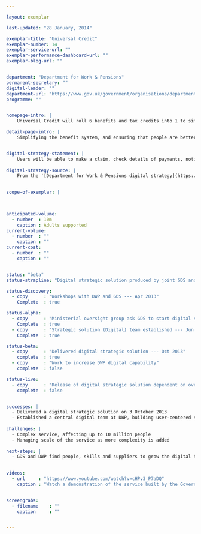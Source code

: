 ```yaml
---

layout: exemplar

last-updated: "28 January, 2014"

exemplar-title: "Universal Credit"
exemplar-number: 14
exemplar-service-url: ""
exemplar-performance-dashboard-url: ""
exemplar-blog-url: ""


department: "Department for Work & Pensions"
permanent-secretary: ""
digital-leader: ""
department-url: "https://www.gov.uk/government/organisations/department-for-work-pensions"
programme: ""


homepage-intro: |
    Universal Credit will roll 6 benefits and tax credits into 1 to simplify the system and ensure people are better off in work

detail-page-intro: |
    Simplifying the benefit system, and ensuring that people are better off in work


digital-strategy-statement: |
    Users will be able to make a claim, check details of payments, notify changes of circumstance and search for a job through a single account, making digital the primary channel for most working-age people to interact with the Department.
    
digital-strategy-source: |
    From the '[Department for Work & Pensions digital strategy](https://www.gov.uk/government/publications/dwp-digital-strategy)' – December 2012
    

scope-of-exemplar: |
    


anticipated-volume:
  - number  : 10m
    caption : Adults supported
current-volume:
  - number  : ""
    caption : ""
current-cost:
  - number  : ""
    caption : ""


status: "beta"
status-strapline: "Digital strategic solution produced by joint GDS and DWP team, now transitioned to DWP. GDS supporting the team as they build skills and capability needed to continue developing the service."

status-discovery:
  - copy      : "Workshops with DWP and GDS --- Apr 2013"
    Complete  : true

status-alpha:
  - copy      : "Ministerial oversight group ask GDS to start digital solution --- May 2013"
    Complete  : true
  - copy      : "Strategic solution (Digital) team established --- Jun 2013"
    Complete  : true

status-beta:
  - copy      : "Delivered digital strategic solution --- Oct 2013"
    complete  : true
  - copy      : "Work to increase DWP digital capability"
    complete  : false

status-live:
  - copy      : "Release of digital strategic solution dependent on overall Universal Credit programme plan"
    complete  : false


successes: |
  - Delivered a digital strategic solution on 3 October 2013
  - Established a central digital team at DWP, building user-centered services
  
challenges: |
  - Complex service, affecting up to 10 million people
  - Managing scale of the service as more complexity is added
  
next-steps: |
  - GDS and DWP find people, skills and suppliers to grow the digital team at DWP and operate the full service
  

videos:
  - url     : "https://www.youtube.com/watch?v=cHPv3_P7aDQ"
    caption : "Watch a demonstration of the service built by the Government Digital Service and DWP, delivered in October 2013."


screengrabs:
  - filename    : ""
    caption     : ""


---
```




